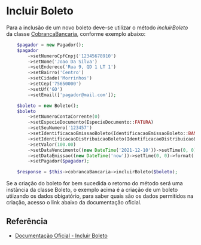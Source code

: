 # Incluir Boleto

Para a inclusão de um novo boleto deve-se utilizar o método <i>incluirBoleto</i> da classe [CobrancaBancaria](https://github.com/romeugodoi/sicoob-php-sdk/blob/main/docs/CobrancaBancaria/utilizar-modulo-conbranca-bancaria.md), conforme exemplo abaixo:

```php
    $pagador = new Pagador();
    $pagador
        ->setNumeroCpfCnpj('12345678910')
        ->setNome('Joao Da Silva')
        ->setEndereco('Rua 9, QD 1 LT 1')
        ->setBairro('Centro')
        ->setCidade('Morrinhos')
        ->setCep('75650000')
        ->setUf('GO')
        ->setEmail(['pagador@mail.com']);

    $boleto = new Boleto();
    $boleto
        ->setNumeroContaCorrente(0)
        ->setEspecieDocumento(EspecieDocumento::FATURA)
        ->setSeuNumero('123457')
        ->setIdentificacaoEmissaoBoleto(IdentificacaoEmissaoBoleto::BANCO_EMITE)
        ->setIdentificacaoDistribuicaoBoleto(IdentificacaoDistribuicaoBoleto::BANCO_DISTRIBUI)
        ->setValor(100.00)
        ->setDataVencimento((new DateTime('2021-12-10'))->setTime(0, 0)->format('Y-m-d\TH:i:sP'))
        ->setDataEmissao((new DateTime('now'))->setTime(0, 0)->format('Y-m-d\TH:i:sP'))
        ->setPagador($pagador);

    $response = $this->cobrancaBancaria->incluirBoleto($boleto);
```

Se a criação do boleto for bem sucedida o retorno do método será uma instância da classe Boleto, o exemplo acima é a criação de um boleto utiizando os dados obigatório, para saber quais são os dados permitidos na criação, acesso o link abaixo da documentação oficial.

## Referência

- [Documentação Oficial - Incluir Boleto](https://documenter.getpostman.com/view/20565799/Uzs6yNhe#1bcf3134-afbd-4cf3-ba49-9cdf5ea2c224)